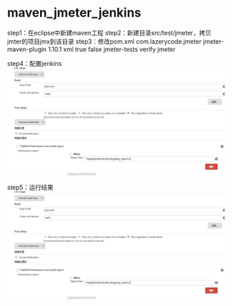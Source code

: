 # maven_jmeter_jenkins
step1：在eclipse中新建maven工程
step2：新建目录src/test/jmeter，拷贝jmter的项目jmx到该目录
step3：修改pom.xml
<build>
		<plugins>
			<plugin>
				<groupId>com.lazerycode.jmeter</groupId>
				<artifactId>jmeter-maven-plugin</artifactId>
				<version>1.10.1</version>
				<configuration>
					<resultsFileFormat>xml</resultsFileFormat>
					<ignoreResultFailures>true</ignoreResultFailures>
					<testResultsTimestamp>false</testResultsTimestamp>
				</configuration>
				<executions>
					<execution>
						<id>jmeter-tests</id>
						<phase>verify</phase>
						<goals>
							<goal>jmeter</goal>
						</goals>
					</execution>
				</executions>
			</plugin>
		</plugins>
	</build>

step4：配置jenkins
![image](https://github.com/dongxiaobing/maven_jmeter_jenkins/blob/master/pic/jenkins_conf.jpg)

step5：运行结果
![image](https://github.com/dongxiaobing/maven_jmeter_jenkins/blob/master/pic/jenkins_conf.jpg)
